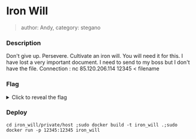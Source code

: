 # Iron Will

> author: Andy, category: stegano

### Description

Don't give up. Persevere. Cultivate an iron will. You will need it for this. I have lost a very important document. I need to send to my boss but I don't have the file.
Connection : nc 85.120.206.114 12345 < filename

### Flag

<details>
  <summary>Click to reveal the flag</summary>
            HCamp{this time I am iron, I am power , I am ... RUST}
</details>

### Deploy

```
cd iron_will/private/host ;sudo docker build -t iron_will .;sudo docker run -p 12345:12345 iron_will
```
